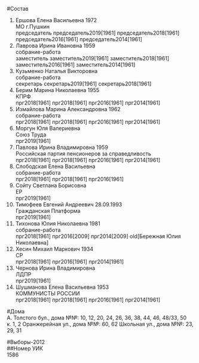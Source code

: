 #Состав  
1. Ершова Елена Васильевна 1972  
    МО г.Пушкин  
    председатель председатель2019[1961] председатель2018[1961] председатель2016[1961] председатель2014[1961]  
2. Лаврова Ирина Ивановна 1959  
    собрание-работа  
    заместитель заместитель2019[1961] заместитель2018[1961] заместитель2016[1961] заместитель2014[1961]  
3. Кузьменко Наталья Викторовна  
    собрание-работа  
    секретарь секретарь2019[1961] секретарь2018[1961]  
4. Берим Марина Николаевна 1955  
    КПРФ  
    прг2018[1961] прг2018[1961] прг2016[1961] прг2014[1961]  
5. Измайлова Марина Александровна 1962  
    собрание-работа  
    прг2018[1961] прг2018[1961] прг2016[1961] прг2014[1961]  
6. Моргун Юля Валериевна  
    Союз Труда  
    прг2019[1961]  
7. Павлова Ирина Владимировна 1959  
    Российская партия пенсионеров за справедливость  
    прг2018[1961] прг2018[1961] прг2016[1961] прг2014[1961]  
8. Слободская Елена Васильевна  
    собрание-работа  
    прг2018[1961] прг2018[1961] прг2016[1961]  
9. Сойту Светлана Борисовна  
    ЕР  
    прг2019[1961]  
10. Тимофеев Евгений Андреевич 28.09.1993  
    Гражданская Платформа  
    прг2019[1961]  
11. Тихонова Юлия Николаевна 1981  
    собрание-работа  
    прг2018[1961] прг2016[2009] прг2014[2009] old[Бережная Юлия Николаевна]  
12. Хесин Михаил Маркович 1934  
    СР  
    прг2018[1961] прг2016[1961] прг2014[1961]  
13. Чернова Ирина Владимировна  
    ЛДПР  
    прг2019[1961]  
14. Шушманова Елена Васильевна 1953  
    КОММУНИСТЫ РОССИИ  
    прг2018[1961] прг2018[1961] прг2016[1961] прг2014[1961]  
  
#Дома  
А. Толстого бул., дома №№: 10, 12, 20, 24, 26, 36, 38, 44, 46, 48/33, 50 к. 1, 2 Оранжерейная ул., дома №№: 60, 62 Школьная ул., дома №№: 23, 29, 31  
  
#Выборы-2012  
##Номер УИК  
1586  
